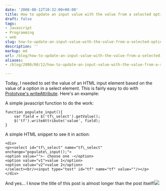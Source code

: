 ```yaml
---
date: '2008-08-12T10:32:00+00:00'
title: How to update an input value with the value from a selected option using Prototype
draft: false
tags:
- Javascript
- Programming
- web
slug: how-to-update-an-input-value-with-the-value-from-a-selected-option-using-prototype
description: ''
markup: md
url: /blog/how-to-update-an-input-value-with-the-value-from-a-selected-option-using-prototype/
aliases:
- /blog/2008/08/12/how-to-update-an-input-value-with-the-value-from-a-selected-option-using-prototype/

---
```


Today, I needed to set the value of an HTML input element based on the value of a option in a select element. This is fairly easy to do with [Prototype's writeAttribute](http://www.prototypejs.org/api/element/writeAttribute). Here's an example:  
  
A simple javascript function to do the work:  

```
function populate_input(){  
    var field = $('tf\_select').getValue();   
    $('tf').writeAttribute('value', field);  
}  

```
  
  
A simple HTML snippet to see it in action:  

```
<div>  
<p><select id="tf\_select" name="tf\_select" onchange="populate\_input();">  
<option value="">- choose one -</option>  
<option value="v1">value 1</option>  
<option value="v2">value 2</option>  
</select><br/><input type="test" id="tf" name="tf" value=""/></p>  
</div>  

```
  
  
And yes... I know the title of this post is almost longer than the post itself!![](https://blogger.googleusercontent.com/tracker/4123748873183487963-1905114992701722468?l=bradmontgomery.blogspot.com)